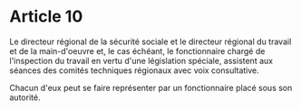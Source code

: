 # Article 10

Le directeur régional de la sécurité sociale et le directeur régional du travail et de la main-d'oeuvre et, le cas échéant, le fonctionnaire chargé de l'inspection du travail en vertu d'une législation spéciale, assistent aux séances des comités techniques régionaux avec voix consultative.

Chacun d'eux peut se faire représenter par un fonctionnaire placé sous son autorité.
